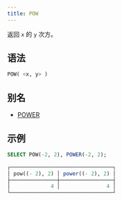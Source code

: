 ```yaml
---
title: POW
---
```


返回 `x` 的 `y` 次方。

## 语法

```sql
POW( <x, y> )
```

## 别名

- [POWER](power.md)

## 示例

```sql
SELECT POW(-2, 2), POWER(-2, 2);

┌─────────────────────────────────┐
│ pow((- 2), 2) │ power((- 2), 2) │
├───────────────┼─────────────────┤
│             4 │               4 │
└─────────────────────────────────┘
```